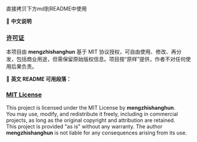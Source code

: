 直接拷贝下方md到README中使用

📌 **中文说明**  

### [许可证](./LICENSE)
本项目由 **mengzhishanghun** 基于 MIT 协议授权，可自由使用、修改、再分发，包括商业用途，但需保留原始版权信息。项目按“原样”提供，作者不对任何使用后果负责。

📄 **英文 README 可用段落：**

### [MIT License](./LICENSE)

This project is licensed under the MIT License by **mengzhishanghun**.  
You may use, modify, and redistribute it freely, including in commercial projects, as long as the original copyright and attribution are retained.  
This project is provided "as is" without any warranty. The author **mengzhishanghun** is not liable for any consequences arising from its use.